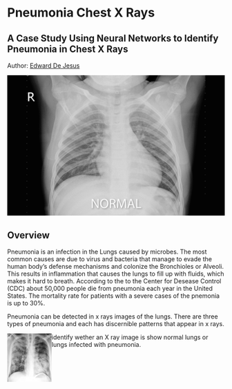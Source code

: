 # Pneumonia Chest X Rays
## A Case Study Using Neural Networks to Identify Pneumonia in Chest X Rays
Author: [Edward De Jesus](https://github.com/edejesus196)

<p><img src="./images/normal-pneumonia-animation.gif" alt="Header"></p>

## Overview
Pneumonia is an infection in the Lungs caused by microbes. The most common causes are due to virus and bacteria that manage to evade the human body’s defense mechanisms and colonize the Bronchioles or Alveoli. This results in inflammation that causes the lungs to fill up with fluids, which makes it hard to breath. According to the to the Center for Desease Control (CDC) about 50,000 people die from pneumonia each year in the United States. The mortality rate for patients with a severe cases of the pnemonia is up to 30%.

Pneumonia can be detected in x rays images of the lungs. There are three types of pneumonia and each has discernible patterns that appear in x rays.

<p><img src="./images/X-ray_of_bronchopneumonia.png" width="103" height="112" style="float:left"></p>



identify wether an X ray image is show normal lungs or lungs infected with pneumonia.